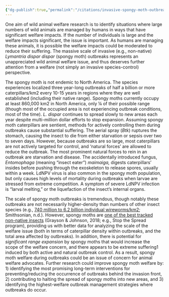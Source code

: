 ```yaml
---
{"dg-publish":true,"permalink":"/citations/invasive-spongy-moth-outbreaks-a-neglected-wild-animal-welfare-issue-rethink-priorities/","tags":["#wild_animals - \"insects\""],"created":"2025-10-23T17:42:47.029+01:00","updated":"2025-10-23T19:20:34.053+01:00"}
---
```


One aim of wild animal welfare research is to identify situations where large numbers of wild animals are managed by humans in ways that have significant welfare impacts. If the number of individuals is large and the welfare impacts significant, the issue is important. As humans are managing these animals, it is possible the welfare impacts could be moderated to reduce their suffering. The massive scale of invasive (e.g., non-native) *Lymantria dispar dispar* (spongy moth) outbreaks represents an unappreciated wild animal welfare issue, and thus deserves further attention from a welfare (not simply an invasive species-control) perspective.

The spongy moth is not endemic to North America. The species experiences localized three year-long outbreaks of half a billion or more caterpillars/km2 every 10-15 years in regions where they are well established (including their native range). Spongy moths currently occupy at least 860,000 km2 in North America, only ¼ of their possible range (though most of the occupied area is not experiencing outbreak conditions, most of the time). *L. dispar* continues to spread slowly to new areas each year despite multi-million dollar efforts to stop expansion. Assuming spongy moth caterpillars are sentient, methods for actively controlling them during outbreaks cause substantial suffering. The aerial spray (*Btk*) ruptures the stomach, causing the insect to die from either starvation or sepsis over two to seven days. However, because outbreaks are so large, most caterpillars are not actively targeted for control, and ‘natural forces’ are allowed to reduce the outbreak. The most prominent natural forces to rein in an outbreak are starvation and disease. The accidentally introduced fungus, *Entomophaga* (meaning “insect eater”) *maimaiga,* digests caterpillars’ insides before pushing through the exoskeleton to release spores, usually within a week. LdNPV virus is also common in the spongy moth population, but only causes high levels of mortality during outbreaks when larvae are stressed from extreme competition. A symptom of severe LdNPV infection is “larval melting,” or the liquefaction of the insect’s internal organs.

The scale of spongy moth outbreaks is tremendous, though notably these outbreaks are not necessarily higher-density than numbers of other insect species (e.g., [740 million to 6.2 billion individual wireworms/km2](https://www.si.edu/spotlight/buginfo/bugnos#:~:text=Insects%20also%20probably%20have%20the,described%20species%20is%20approximately%2091%2C000.); Smithsonian, n.d.). However, spongy moths are [one of the best tracked non-native insects](https://besjournals.onlinelibrary.wiley.com/doi/full/10.1111/1365-2656.12755) (Grayson & Johnson, 2018; e.g., Stop the Spread program), providing us with better data for analyzing the scale of the welfare issue (both in terms of caterpillar density within outbreaks, and the total area affected by outbreaks). In addition, there is potential for *significant range expansion* by spongy moths that would increase the scope of the welfare concern, and there appears to be extreme suffering1 induced by both active and natural outbreak control. As a result, spongy moth welfare during outbreaks could be an issue of concern for animal welfare advocates. Further research could improve spongy moth welfare by: 1) identifying the most promising long-term interventions for preventing/reducing the occurrence of outbreaks behind the invasion front, 2) contributing to halting the spread of spongy moths into new areas, and 3) identifying the highest-welfare outbreak management strategies where outbreaks do occur.